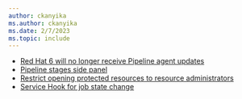 ```yaml
---
author: ckanyika
ms.author: ckanyika
ms.date: 2/7/2023
ms.topic: include
---
```


- [Red Hat 6 will no longer receive Pipeline agent updates](#red-hat-6-will-no-longer-receive-pipeline-agent-updates)
- [Pipeline stages side panel](#pipeline-stages-side-panel)
- [Restrict opening protected resources to resource administrators](#restrict-opening-protected-resources-to-resource-administrators)
- [Service Hook for job state change](#service-hook-for-job-state-change)